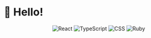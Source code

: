# :wave: Hello!

<div align='center'>
  
  ![React](https://img.shields.io/badge/react-%2320232a.svg?style=for-the-badge&logo=react&logoColor=%2361DAFB)
  ![TypeScript](https://img.shields.io/badge/typescript-%23007ACC.svg?style=for-the-badge&logo=typescript&logoColor=white)
  ![CSS](https://img.shields.io/badge/css-239120.svg?style=for-the-badge&logo=css3&logoColor=white)
  ![Ruby](https://img.shields.io/badge/ruby-%23CC342D.svg?style=for-the-badge&logo=ruby&logoColor=white)

</div>
